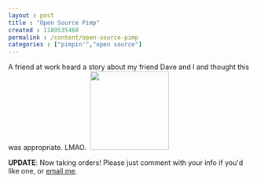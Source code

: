 ```yaml
---
layout : post
title : "Open Source Pimp"
created : 1189535468
permalink : /content/open-source-pimp
categories : ["pimpin'","open source"]
---
```

A friend at work heard a story about my friend Dave and I and thought this was appropriate. LMAO.
<a href="http://picasaweb.google.com/sirkitree/OpenSourcePimp"><img src="http://lh6.google.com/sirkitree/RubeuHqwSFE/AAAAAAAAAM0/zbJ0DL-sKkA/s160-c/OpenSourcePimp.jpg" width="160" height="160" style="margin:1px 0 0 4px;"></a>

<strong>UPDATE</strong>: Now taking orders! Please just comment with your info if you'd like one, or <a href="http://jeradbitner.com/about">email me</a>.